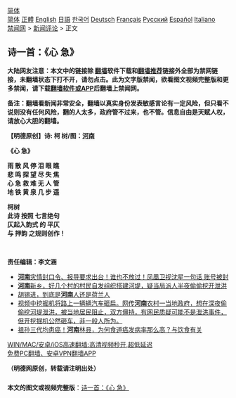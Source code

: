  <!-- 面包屑导航 --> <div class="breadcrumb"><!-- GTranslate: https://gtranslate.io/ -->  <div class="switcher notranslate">  <div class="selected">  <a href="#" onclick="return false;"> 简体</a>  </div>  <div class="option">  <a href="https://www.bannedbook.org" onclick="doGTranslate('zh-CN|zh-CN');jQuery('div.switcher div.selected a').html(jQuery(this).html());return false;" title="简体中文" class="nturl selected"> 简体</a>  <a href="https://www.bannedbook.org/zh-tw/" onclick="doGTranslate('zh-CN|zh-TW');jQuery('div.switcher div.selected a').html(jQuery(this).html());return false;" title="繁體中文" class="nturl"> 正體</a>  <a href="https://www.bannedbook.org/en/" onclick="doGTranslate('zh-CN|en');jQuery('div.switcher div.selected a').html(jQuery(this).html());return false;" title="English" class="nturl"> English</a>  <a href="https://www.bannedbook.org/ja/" onclick="doGTranslate('zh-CN|ja');jQuery('div.switcher div.selected a').html(jQuery(this).html());return false;" title="日本語" class="nturl"> 日語</a>  <a href="https://www.bannedbook.org/ko/" onclick="doGTranslate('zh-CN|ko');jQuery('div.switcher div.selected a').html(jQuery(this).html());return false;" title="한국어" class="nturl"> 한국어</a>  <a href="https://www.bannedbook.org/de/" onclick="doGTranslate('zh-CN|de');jQuery('div.switcher div.selected a').html(jQuery(this).html());return false;" title="Deutsch" class="nturl"> Deutsch</a>  <a href="https://www.bannedbook.org/fr/" onclick="doGTranslate('zh-CN|fr');jQuery('div.switcher div.selected a').html(jQuery(this).html());return false;" title="Français" class="nturl"> Français</a>  <a href="https://www.bannedbook.org/ru/" onclick="doGTranslate('zh-CN|ru');jQuery('div.switcher div.selected a').html(jQuery(this).html());return false;" title="Русский" class="nturl"> Русский</a>  <a href="https://www.bannedbook.org/es/" onclick="doGTranslate('zh-CN|es');jQuery('div.switcher div.selected a').html(jQuery(this).html());return false;" title="Español" class="nturl"> Español</a>  <a href="https://www.bannedbook.org/it/" onclick="doGTranslate('zh-CN|it');jQuery('div.switcher div.selected a').html(jQuery(this).html());return false;" title="Italiano" class="nturl"> Italiano</a>  </div>  </div>      <div class='breadcrumb-sub'><!-- Breadcrumb NavXT 6.3.0 --> <a href="https://www.bannedbook.org/" class="home">禁闻网</a> &gt; <a href="https://www.bannedbook.org/bnews/comments/" class="category">新闻评论</a> &gt; 正文</div></div><h2>诗一首：《心 急》</h2> <p class="notice"><b>大陆网友注意：本文中的链接除 <a href="https://github.com/bannedbook/fanqiang" >翻墙</a>软件下载和<a href="https://github.com/killgcd/justmysocks/blob/master/README.md">翻墙推荐</a>链接外全部为禁网链接，未翻墙状态下打不开，请勿点击。此为文字版禁闻，欲看图文视频完整版和更多禁闻，请下载<a href="https://github.com/bannedbook/fanqiang">翻墙软件或APP</a>后翻墙上禁闻网。</p><p>备注：翻墙看新闻非常安全，翻墙以真实身份发表敏感言论有一定风险，但只看不说则没有任何风险，翻的人太多，政府管不过来，也不管。信息自由是天赋人权，请放心大胆的翻墙。</b></p>  <div class="entry"> <p>              <a href="https://i1.wp.com/upload-images-bucket-v64rleca837do.s3.eu-west-1.amazonaws.com/wp-content/uploads/2021/07/25064851/220104559_551911312660841_2424341357439274327_n.jpg?fit=746%2C497&#038;ssl=1" data-caption=""></a>                            </p> <p><strong>【明德原创】诗: 柯 树</strong><strong>/图：<a href="https://www.bannedbook.org/bnews/tag/%e6%b2%b3%e5%8d%97/" class="st_tag internal_tag" rel="tag" title="标签 河南 下的日志">河南</a></strong></p> <p><strong>《心 急》</strong></p>  <p><strong>雨 散 风 停 泪 眼 瞧</strong><br /> <strong>悲 鸣 探 望 尽 失 焦</strong><br /> <strong>心 急 救 难 无 人 管</strong><br /> <strong>地 铁 黄 泉 几 步 遥</strong></p> <p></p> <p><strong>柯树</strong><br /> <strong>此诗 按照 七言绝句</strong><br /> <strong>仄起入韵式 的 平仄</strong><br /> <strong>与 押韵 之规则创作！</strong></p>  <p>&nbsp;</p> <p><strong>责任编辑：李文涵</strong></p> <ul class='op-related-articles' title='相关阅读'> <li><a href='https://www.bannedbook.org/bnews/comments/20210725/1593869.html' target='_blank'><b>河南</b>灾情封口令、报导要求出台！谁也不放过！凤凰卫视沈星一句话 账号被封</a></li> <li><a href='https://www.bannedbook.org/bnews/bannedvideo/20210725/1593865.html' target='_blank'><b>河南</b>新乡，好几个村的村民自发组织搭建河堤，疑当局派人半夜偷偷挖开泄洪</a></li> <li><a href='https://www.bannedbook.org/bnews/comments/20210725/1593800.html' target='_blank'>胡锡进，到底是<b>河南</b>人还是荷兰人</a></li> <li><a href='https://www.bannedbook.org/bnews/bannedvideo/20210725/1593785.html' target='_blank'>视频中挖掘机将路上一辆辆汽车砸扁。网传<b>河南</b>农村一当地政府，想在深夜偷偷挖河堤泄洪，被当地居民阻止，双方僵持，有网民质疑可能不是泄洪事件，但开挖掘机公然砸车，非一般人所为。</a></li> <li><a href='https://www.bannedbook.org/bnews/health/20210725/1593739.html' target='_blank'>祖孙三代均患癌！<b>河南</b>林县，为何食道癌发病率那么高？与饮食有关</a></li> </ul> <p class="texttj"> <a href="https://github.com/bannedbook/fanqiang/wiki/V2ray%E6%9C%BA%E5%9C%BA" target="_blank">WIN/MAC/安卓/iOS高速翻墙:高清视频秒开,超低延迟</a><br/> <a href="https://github.com/bannedbook/fanqiang/wiki/%E7%A6%81%E9%97%BB%E7%BD%91%E5%AE%89%E5%8D%93%E7%BF%BB%E5%A2%99%E6%96%B0%E9%97%BBAPP" target="_blank">免费PC翻墙、安卓VPN翻墙APP</a></p> <p><strong>（明德网原创，转载请注明出处）</strong></p><a name='sharetosocial'></a>  <div style="margin-bottom:5px;padding-bottom:5px;clear:both"> <div id="archive-pix-1" class="banner-ads"> <!-- AuctionX Display platform tag START --> <div id="26318x728x90x621x_ADSLOT2" clicktrack="%%CLICK_URL_ESC%%"></div> <!-- AuctionX Display platform tag END --> </div> <div id="archive-pix-2" class="banner-ads"> <!-- AuctionX Display platform tag START --> <div id="26315x300x250x621x_ADSLOT2" clicktrack="%%CLICK_URL_ESC%%"></div> <!-- AuctionX Display platform tag END --> </div> </div>  <div id="archive-pix-1" class="banner-ads"> <!-- AuctionX Display platform tag START --> <div id="26318x728x90x621x_ADSLOT3" clicktrack="%%CLICK_URL_ESC%%"></div> <!-- AuctionX Display platform tag END --> </div> <div><b>本文的图文或视频完整版</b>：<a href='https://www.bannedbook.org/bnews/comments/20210725/1593886.html'>诗一首：《心 急》</a></div>  </div><!--END ENTRY--> 